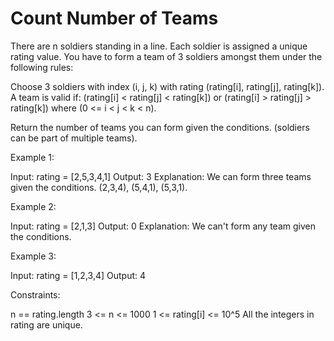 # Count Number of Teams

There are n soldiers standing in a line. Each soldier is assigned a unique rating value.
You have to form a team of 3 soldiers amongst them under the following rules:

Choose 3 soldiers with index (i, j, k) with rating (rating[i], rating[j], rating[k]).
A team is valid if: (rating[i] < rating[j] < rating[k]) or (rating[i] > rating[j] > rating[k]) where (0 <= i < j < k < n).

Return the number of teams you can form given the conditions. (soldiers can be part of multiple teams).

Example 1:

Input: rating = [2,5,3,4,1]
Output: 3
Explanation: We can form three teams given the conditions. (2,3,4), (5,4,1), (5,3,1).

Example 2:

Input: rating = [2,1,3]
Output: 0
Explanation: We can't form any team given the conditions.

Example 3:

Input: rating = [1,2,3,4]
Output: 4

Constraints:

n == rating.length
3 <= n <= 1000
1 <= rating[i] <= 10^5
All the integers in rating are unique.
